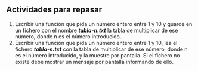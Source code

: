 
## Actividades para repasar

1. Escribir una función que pida un número entero entre 1 y 10 y guarde en un fichero con el nombre ***tabla-n.txt*** la tabla de multiplicar de ese número, donde n es el número introducido.
2. Escribir una función que pida un número entero entre 1 y 10, lea el fichero ***tabla-n.txt*** con la tabla de multiplicar de ese número, donde n es el número introducido, y la muestre por pantalla. Si el fichero no existe debe mostrar un mensaje por pantalla informando de ello.